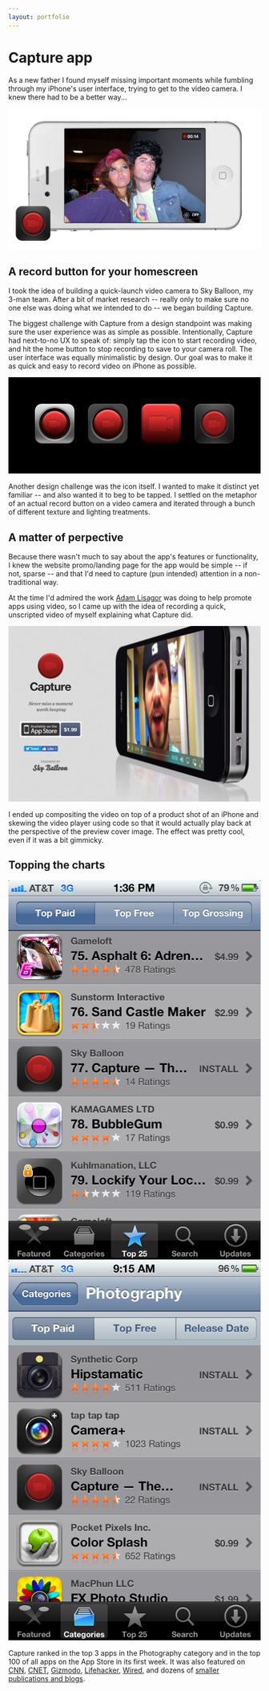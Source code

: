 ```yaml
---
layout: portfolio
---
```


# Capture app

As a new father I found myself missing important moments while fumbling through my iPhone's user interface, trying to get to the video camera. I knew there had to be a better way...

<img src="/capture/hero.png" data-action="zoom">

## A record button for your homescreen

I took the idea of building a quick-launch video camera to Sky Balloon, my 3-man team. After a bit of market research -- really only to make sure no one else was doing what we intended to do -- we began building Capture.

The biggest challenge with Capture from a design standpoint was making sure the user experience was as simple as possible. Intentionally, Capture had next-to-no UX to speak of: simply tap the icon to start recording video, and hit the home button to stop recording to save to your camera roll. The user interface was equally minimalistic by design. Our goal was to make it as quick and easy to record video on iPhone as possible.

<img src="/capture/icons.png" data-action="zoom">

Another design challenge was the icon itself. I wanted to make it distinct yet familiar -- and also wanted it to beg to be tapped. I settled on the metaphor of an actual record button on a video camera and iterated through a bunch of different texture and lighting treatments.

## A matter of perpective

Because there wasn't much to say about the app's features or functionality, I knew the website promo/landing page for the app would be simple -- if not, sparse -- and that I'd need to capture (pun intended) attention in a non-traditional way.

At the time I'd admired the work [Adam Lisagor](http://adamlisagor.com) was doing to help promote apps using video, so I came up with the idea of recording a quick, unscripted video of myself explaining what Capture did.

<img src="/capture/website.jpg" data-action="zoom">

I ended up compositing the video on top of a product shot of an iPhone and skewing the video player using code so that it would actually play back at the perspective of the preview cover image. The effect was pretty cool, even if it was a bit gimmicky.

## Topping the charts

<div class="image-group-2">
  <img src="/capture/IMG_0151.PNG" data-action="zoom">
  <img src="/capture/IMG_0198.PNG" data-action="zoom">
</div>

Capture ranked in the top 3 apps in the Photography category and in the top 100 of all apps on the App Store in its first week. It was also featured on [CNN](http://www.cnn.com/2011/TECH/web/07/20/useful.apps.sites.tools/index.html), [CNET](https://www.cnet.com/news/record-video-in-an-instant-with-capture-app/), [Gizmodo](https://gizmodo.com/5818925/captures-big-fat-video-icon-starts-recording-as-soon-as-its-pressed), [Lifehacker](https://lifehacker.com/5819454/add-an-instant-record-button-to-your-home-screen-and-never-miss-the-money-shot), [Wired](https://www.wired.com/2011/07/capture-app-a-record-button-for-your-home-screen/), and dozens of [smaller publications and blogs](https://www.macstories.net/reviews/capture-the-fastest-app-to-record-video-on-your-iphone/).
